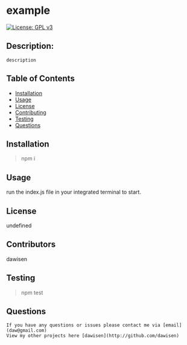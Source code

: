   # example 
  
  [![License: GPL v3](https://img.shields.io/badge/License-GPLv3-blue.svg)](https://www.gnu.org/licenses/gpl-3.0)

  ## Description:
    description
  
  ## Table of Contents

  * [Installation](#Installation)
  * [Usage](#Usage)
  * [License](#License)
  * [Contributing](#Contributing)
  * [Testing](#Testing)
  * [Questions](#Questions)

  ## Installation
  > npm i
  
  ## Usage
  run the index.js file in your integrated terminal to start.

  ## License
  undefined

  ## Contributors
  dawisen

  ## Testing
  > npm test
  
  ## Questions
    If you have any questions or issues please contact me via [email](daw@gmail.com)
    View my other projects here [dawisen](http://github.com/dawisen)
  
